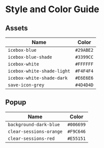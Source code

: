 # Style and Color Guide

## Assets

| Name                       | Color     |
| -------------------------- | --------- |
| `icebox-blue`              | `#29ABE2` |
| `icebox-blue-shade`        | `#3399CC` |
| `icebox-white`             | `#FFFFFF` |
| `icebox-white-shade-light` | `#F4F4F4` |
| `icebox-white-shade-dark`  | `#E6E6E6` |
| `save-icon-grey`           | `#4D4D4D` |

## Popup

| Name                       | Color     |
| -------------------------- | --------- |
| `background-dark-blue`     | `#006699` |
| `clear-sessions-orange`    | `#F9C646` |
| `clear-sessions-red`       | `#E55151` |
